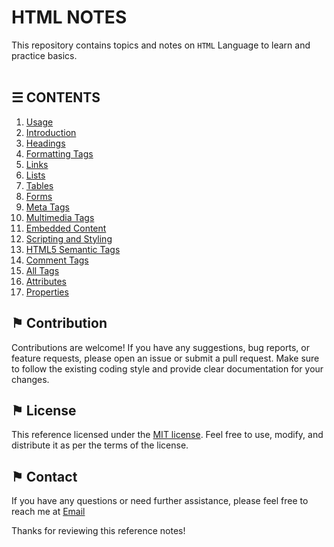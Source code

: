 # HTML NOTES

This repository contains topics and notes on `HTML` Language to learn and practice basics.
\
&nbsp;

## &#9776; CONTENTS 
1. [Usage](./usage.md)
2. [Introduction](./introduction.md)
3. [Headings](docs/headings.md)
4. [Formatting Tags](docs/formatting-tags.md)
5. [Links](docs/links.md)
6. [Lists](docs/lists.md)
7. [Tables](docs/tables.md)
8. [Forms](docs/forms.md)
9. [Meta Tags](docs/meta-tags.md)
10. [Multimedia Tags](docs/multimedia-tags.md)
11. [Embedded Content](docs/embedded-content.md)
12. [Scripting and Styling](docs/scripting-and-styling.md)
13. [HTML5 Semantic Tags](docs/html-semantic-tags.md)
14. [Comment Tags](docs/comment-tags.md)
15. [All Tags](tags/all-tags.md)
16. [Attributes](docs/attributes.md)
17. [Properties](docs/properties.md)

## &#9873; Contribution

Contributions are welcome! If you have any suggestions, bug reports, or feature requests, please open an issue or submit a pull request. Make sure to follow the existing coding style and provide clear documentation for your changes.

## &#9873; License

This reference licensed under the [MIT license](LICENSE). Feel free to use, modify, and distribute it as per the terms of the license.

## &#9873; Contact

If you have any questions or need further assistance, please feel free to reach me at [Email](mailto:social_text)

Thanks for reviewing this reference notes!